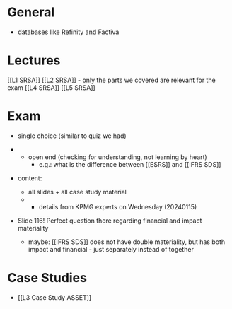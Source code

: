# General
- databases like Refinity and Factiva
# Lectures
[[L1 SRSA]]
[[L2 SRSA]] - only the parts we covered are relevant for the exam
[[L4 SRSA]]
[[L5 SRSA]]

# Exam
- single choice (similar to quiz we had)
- + open end (checking for understanding, not learning by heart)
	- e.g.: what is the difference between [[ESRS]] and [[IFRS SDS]] 
- content: 
	- all slides + all case study material
	- + details from KPMG experts on Wednesday (20240115)

- Slide 116! Perfect question there regarding financial and impact materiality
	- maybe: [[IFRS SDS]] does not have double materiality, but has both impact and financial - just separately instead of together


# Case Studies
- [[L3 Case Study ASSET]]

